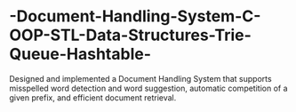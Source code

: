 # -Document-Handling-System-C-OOP-STL-Data-Structures-Trie-Queue-Hashtable-
Designed and implemented a Document Handling System that supports misspelled word detection and word suggestion, automatic competition of a given prefix, and efficient document retrieval.
